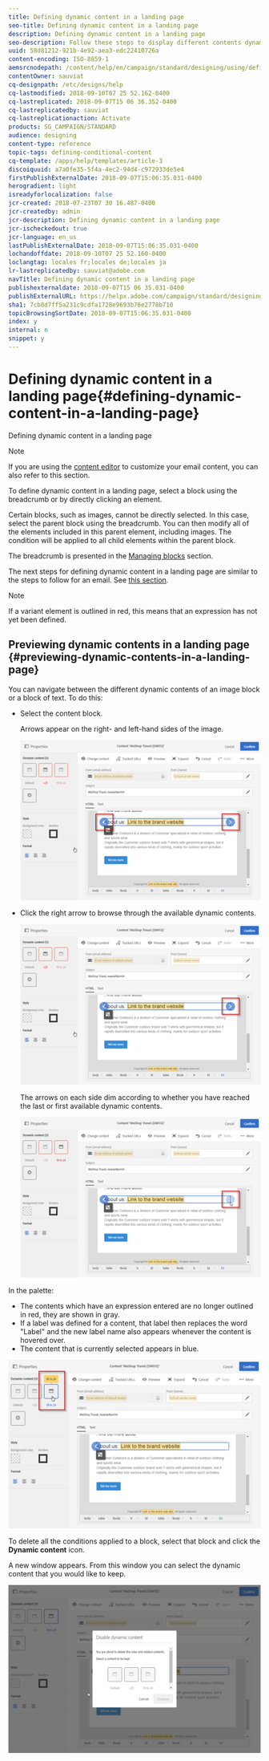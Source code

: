 ```yaml
---
title: Defining dynamic content in a landing page
seo-title: Defining dynamic content in a landing page
description: Defining dynamic content in a landing page
seo-description: Follow these steps to display different contents dynamically in a landing page according to the conditions defined through the Adobe Campaign expression editor.
uuid: 58d81212-921b-4e92-aea3-edc22410726a
content-encoding: ISO-8859-1
aemsrcnodepath: /content/help/en/campaign/standard/designing/using/defining-dynamic-content-in-a-landing-page
contentOwner: sauviat
cq-designpath: /etc/designs/help
cq-lastmodified: 2018-09-10T07 25 52.162-0400
cq-lastreplicated: 2018-09-07T15 06 36.352-0400
cq-lastreplicatedby: sauviat
cq-lastreplicationaction: Activate
products: SG_CAMPAIGN/STANDARD
audience: designing
content-type: reference
topic-tags: defining-conditional-content
cq-template: /apps/help/templates/article-3
discoiquuid: a7a0fe35-5f4a-4ec2-94d4-c972933de5e4
firstPublishExternalDate: 2018-09-07T15:06:35.031-0400
herogradient: light
isreadyforlocalization: false
jcr-created: 2018-07-23T07 30 16.487-0400
jcr-createdby: admin
jcr-description: Defining dynamic content in a landing page
jcr-ischeckedout: true
jcr-language: en_us
lastPublishExternalDate: 2018-09-07T15:06:35.031-0400
lochandoffdate: 2018-09-10T07 25 52.160-0400
loclangtag: locales fr;locales de;locales ja
lr-lastreplicatedby: sauviat@adobe.com
navTitle: Defining dynamic content in a landing page
publishexternaldate: 2018-09-07T15 06 35.031-0400
publishExternalURL: https://helpx.adobe.com/campaign/standard/designing/using/defining-dynamic-content-in-a-landing-page.html
sha1: 7cb8d7ff5a231c9cdfa1728e9693b76e2778b710
topicBrowsingSortDate: 2018-09-07T15:06:35.031-0400
index: y
internal: n
snippet: y
---
```


# Defining dynamic content in a landing page{#defining-dynamic-content-in-a-landing-page}

Defining dynamic content in a landing page

>[!NOTE]
>
>If you are using the [content editor](../../designing/using/about-email-content-design.md#using-the-email-content-editor) to customize your email content, you can also refer to this section.

To define dynamic content in a landing page, select a block using the breadcrumb or by directly clicking an element.

Certain blocks, such as images, cannot be directly selected. In this case, select the parent block using the breadcrumb. You can then modify all of the elements included in this parent element, including images. The condition will be applied to all child elements within the parent block.

The breadcrumb is presented in the [Managing blocks](../../designing/using/managing-landing-page-structure-and-style.md) section.

The next steps for defining dynamic content in a landing page are similar to the steps to follow for an email. See [this section](../../designing/using/defining-dynamic-content-in-an-email.md).

>[!NOTE]
>
>If a variant element is outlined in red, this means that an expression has not yet been defined.

## Previewing dynamic contents in a landing page {#previewing-dynamic-contents-in-a-landing-page}

You can navigate between the different dynamic contents of an image block or a block of text. To do this:

* Select the content block.

  Arrows appear on the right- and left-hand sides of the image.

  ![](assets/delivery_content_35.png)

* Click the right arrow to browse through the available dynamic contents.

  ![](assets/delivery_content_36.png)

  The arrows on each side dim according to whether you have reached the last or first available dynamic contents.

  ![](assets/delivery_content_37.png)

In the palette:

* The contents which have an expression entered are no longer outlined in red, they are shown in gray.
* If a label was defined for a content, that label then replaces the word "Label" and the new label name also appears whenever the content is hovered over.
* The content that is currently selected appears in blue.

![](assets/delivery_content_31.png)

To delete all the conditions applied to a block, select that block and click the **Dynamic content** icon.

A new window appears. From this window you can select the dynamic content that you would like to keep.

![](assets/delivery_content_38.png)

